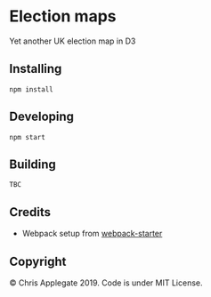 # Election maps

Yet another UK election map in D3

## Installing

    npm install

## Developing

    npm start

## Building

    TBC

## Credits

* Webpack setup from [webpack-starter](https://github.com/wbkd/webpack-starter)

## Copyright

&copy; Chris Applegate 2019. Code is under MIT License.
